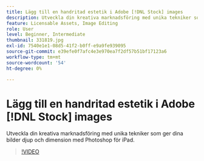 ```yaml
---
title: Lägg till en handritad estetik i Adobe [!DNL Stock] images
description: Utveckla din kreativa marknadsföring med unika tekniker som ger dina bilder djup och dimension med Photoshop för iPad
feature: Licensable Assets, Image Editing
role: User
level: Beginner, Intermediate
thumbnail: 331819.jpg
exl-id: 7540e1e1-08d5-41f2-b0ff-e9a9fe939095
source-git-commit: e39efe0f7afc4e3e970ea7f2df57b51bf17123a6
workflow-type: tm+mt
source-wordcount: '54'
ht-degree: 0%

---
```


# Lägg till en handritad estetik i Adobe [!DNL Stock] images

Utveckla din kreativa marknadsföring med unika tekniker som ger dina bilder djup och dimension med Photoshop för iPad.

>[!VIDEO](https://video.tv.adobe.com/v/331819?hidetitle=true)
